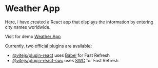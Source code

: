 # Weather App

Here, I have created a React app that displays the information by entering city names worldwide.

Visit for demo
<a href="https://amritrv2604.github.io/react-weather-app/">Weather App</a>

Currently, two official plugins are available:

- [@vitejs/plugin-react](https://github.com/vitejs/vite-plugin-react/blob/main/packages/plugin-react/README.md) uses [Babel](https://babeljs.io/) for Fast Refresh
- [@vitejs/plugin-react-swc](https://github.com/vitejs/vite-plugin-react-swc) uses [SWC](https://swc.rs/) for Fast Refresh
